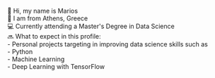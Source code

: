 👋 Hi, my name is Marios <br />
📌 I am from Athens, Greece <br />
💻 Currently attending a Master's Degree in Data Science <br />
🔜 What to expect in this profile:  <br />
    - Personal projects targeting in improving data science skills such as <br />
        - Python <br />
        - Machine Learning <br />
        - Deep Learning with TensorFlow <br />
   
